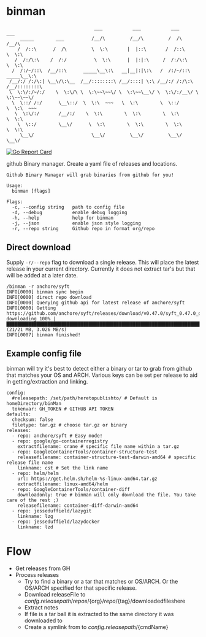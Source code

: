 # binman

```
                                ___           ___           ___           ___
     _____        ___          /__/\         /__/\         /  /\         /__/\
    /  /::\      /  /\         \  \:\       |  |::\       /  /::\        \  \:\
   /  /:/\:\    /  /:/          \  \:\      |  |:|:\     /  /:/\:\        \  \:\
  /  /:/~/::\  /__/::\      _____\__\:\   __|__|:|\:\   /  /:/~/::\   _____\__\:\
 /__/:/ /:/\:| \__\/\:\__  /__/::::::::\ /__/::::| \:\ /__/:/ /:/\:\ /__/::::::::\
 \  \:\/:/~/:/    \  \:\/\ \  \:\~~\~~\/ \  \:\~~\__\/ \  \:\/:/__\/ \  \:\~~\~~\/
  \  \::/ /:/      \__\::/  \  \:\  ~~~   \  \:\        \  \::/       \  \:\  ~~~
   \  \:\/:/       /__/:/    \  \:\        \  \:\        \  \:\        \  \:\
    \  \::/        \__\/      \  \:\        \  \:\        \  \:\        \  \:\
     \__\/                     \__\/         \__\/         \__\/         \__\/

```

[![Go Report Card](https://goreportcard.com/badge/github.com/rjbrown57/binman)](https://goreportcard.com/report/github.com/rjbrown57/binman)

github Binary manager. Create a yaml file of releases and locations.


```
Github Binary Manager will grab binaries from github for you!

Usage:
  binman [flags]

Flags:
  -c, --config string   path to config file
  -d, --debug           enable debug logging
  -h, --help            help for binman
  -j, --json            enable json style logging
  -r, --repo string     Github repo in format org/repo
```


## Direct download

Supply `-r/--repo` flag to download a single release. This will place the latest release in your current directory. Currently it does not extract tar's but that will be added at a later date.
```
/binman -r anchore/syft
INFO[0000] binman sync begin
INFO[0000] direct repo download
INFO[0000] Querying github api for latest release of anchore/syft
INFO[0000] Getting https://github.com/anchore/syft/releases/download/v0.47.0/syft_0.47.0_darwin_amd64.tar.gz
downloading 100% |███████████████████████████████████████████████████████████████████████████████████████████████████████████████████████████████████████████████████████████████████████████████████████████████████████████| (21/21 MB, 3.026 MB/s)
INFO[0007] binman finished!
```

## Example config file

binman will try it's best to detect either a binary or tar to grab from github that matches your OS and ARCH. Various keys can be set per release to aid in getting/extraction and linking.

```
config:
  #releasepath: /set/path/heretopublishto/ # Default is homeDirectory/binMan 
  tokenvar: GH_TOKEN # GITHUB API TOKEN
defaults:
  checksum: false
  filetype: tar.gz # choose tar.gz or binary
releases:
  - repo: anchore/syft # Easy mode!
  - repo: google/go-containerregistry
    extractfilename: crane # specific file name within a tar.gz
  - repo: GoogleContainerTools/container-structure-test
    releasefilename: container-structure-test-darwin-amd64 # specific release file name
    linkname: cst # Set the link name
  - repo: helm/helm
    url: https://get.helm.sh/helm-%s-linux-amd64.tar.gz
    extractfilename: linux-amd64/helm
  - repo: GoogleContainerTools/container-diff
    downloadonly: true # binman will only download the file. You take care of the rest ;)
    releasefilename: container-diff-darwin-amd64
  - repo: jesseduffield/lazygit
    linkname: lzg
  - repo: jesseduffield/lazydocker
    linkname: lzd

 ```

# Flow

* Get releases from GH
* Process releases
  * Try to find a binary or a tar that matches or OS/ARCH. Or the OS/ARCH specified for that specific release.
  * Download releaseFile to ${confg.releasepath}/repos/${org}/${repo}/${tag}/downloadedfileshere
  * Extract notes
  * If file is a tar ball it is extracted to the same directory it was downloaded to
  * Create a symlink from to ${config.releasepath}/${cmdName}
